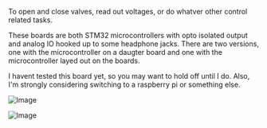 To open and close valves, read out voltages, or do whatver other control related tasks.

These boards are both STM32 microcontrollers with opto isolated output and analog IO hooked up to some headphone jacks. There are two versions, one with the microcontroller on a daugter board and one with the microcontroller layed out on the boards.

I havent tested this board yet, so you may want to hold off until I do. Also, I'm strongly considering switching to a raspberry pi or something else.

![Image](https://github.com/user-attachments/assets/00724694-f2a2-43e1-b784-af860563fc41)

![Image](https://github.com/user-attachments/assets/2f775ea4-c60b-4fdd-9038-14adcff4cda6)
